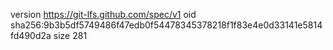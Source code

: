 version https://git-lfs.github.com/spec/v1
oid sha256:9b3b5df5749486f47edb0f54478345378218f1f83e4e0d33141e5814fd490d2a
size 281
